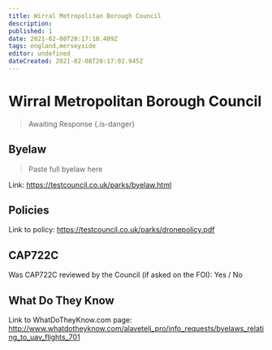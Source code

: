 ```yaml
---
title: Wirral Metropolitan Borough Council
description:
published: 1
date: 2021-02-08T20:17:10.409Z
tags: england,merseyside
editor: undefined
dateCreated: 2021-02-08T20:17:02.945Z
---
```


# Wirral Metropolitan Borough Council
>  Awaiting Response
> {.is-danger}

## Byelaw
> Paste full byelaw here

Link:
https://testcouncil.co.uk/parks/byelaw.html

## Policies
Link to policy:
https://testcouncil.co.uk/parks/dronepolicy.pdf

## CAP722C

Was CAP722C reviewed by the Council (if asked on the FOI): Yes / No

## What Do They Know

Link to WhatDoTheyKnow.com page:
http://www.whatdotheyknow.com/alaveteli_pro/info_requests/byelaws_relating_to_uav_flights_701

